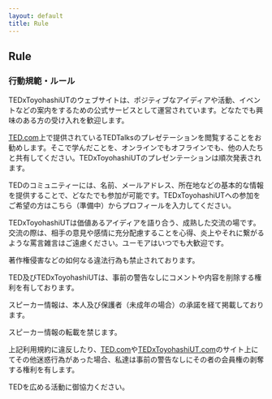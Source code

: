 ```yaml
---
layout: default
title: Rule
---
```

## Rule
### 行動規範・ルール
TEDxToyohashiUTのウェブサイトは、ポジティブなアイディアや活動、イベントなどの案内をするための公式サービスとして運営されています。どなたでも興味のある方の受け入れを歓迎します。

<a href="https://www.ted.com">TED.com</a>上で提供されているTEDTalksのプレゼテーションを閲覧することをお勧めします。そこで学んだことを、オンラインでもオフラインでも、他の人たちと共有してください。TEDxToyohashiUTのプレゼンテーションは順次発表されます。

TEDのコミュニティーには、名前、メールアドレス、所在地などの基本的な情報を提供することで、どなたでも参加が可能です。TEDxToyohashiUTへの参加をご希望の方はこちら（準備中）からプロフィールを入力してください。

TEDxToyohashiUTは価値あるアイディアを語り合う、成熟した交流の場です。交流の際は、相手の意見や感情に充分配慮することを心得、炎上やそれに繋がるような罵言雑言はご遠慮ください。ユーモアはいつでも大歓迎です。

著作権侵害などの如何なる違法行為も禁止されております。

TED及びTEDxToyohashiUTは、事前の警告なしにコメントや内容を削除する権利を有しております。

スピーカー情報は、本人及び保護者（未成年の場合）の承諾を経て掲載しております。

スピーカー情報の転載を禁じます。

上記利用規約に違反したり、<a href="https://www.ted.com">TED.com</a>や<a href="https://tedxtoyohashiut.com">TEDxToyohashiUT.com</a>のサイト上にてその他迷惑行為があった場合、私達は事前の警告なしにその者の会員権の剥奪する権利を有します。

TEDを広める活動に御協力ください。

